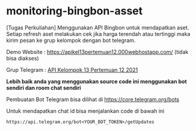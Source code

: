# monitoring-bingbon-asset

[Tugas Perkuliahan] Menggunakan API Bingbon untuk mendapatkan aset. Setiap refresh aset melakukan cek jika harga terendah atau tertinggi maka kirim pesan ke grup kelompok dengan bot telegram.

Demo Website : <a href="https://apikel13pertemuan12.000webhostapp.com/">https://apikel13pertemuan12.000webhostapp.com/</a> (tidak bisa diakses)

Grup Telegram : <a href="https://t.me/api_kelompok_13_pert_12_2021">API Kelompok 13 Pertemuan 12 2021</a>

**Lebih baik anda yang menggunakan source code ini menggunakan bot sendiri dan room chat sendiri**

Pembuatan Bot Telegram bisa dilihat di https://core.telegram.org/bots

Untuk mendapatkan chat id bisa menjalankan code di bawah ini

```
https://api.telegram.org/bot<YOUR_BOT_TOKEN>/getUpdates
```
